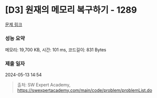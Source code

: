 # [D3] 원재의 메모리 복구하기 - 1289 

[문제 링크](https://swexpertacademy.com/main/code/problem/problemDetail.do?contestProbId=AV19AcoKI9sCFAZN) 

### 성능 요약

메모리: 19,700 KB, 시간: 101 ms, 코드길이: 831 Bytes

### 제출 일자

2024-05-13 14:54



> 출처: SW Expert Academy, https://swexpertacademy.com/main/code/problem/problemList.do